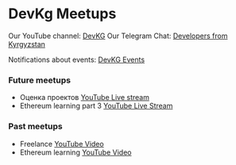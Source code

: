 # DevKg Meetups

Our YouTube channel: [DevKG](https://www.youtube.com/channel/UCagEjp1FmxY9gsVxi6_d4SQ)
Our Telegram Chat: [Developers from Kyrgyzstan](https://telegram.me/devkg)

Notifications about events: [DevKG Events](https://telegram.me/geekevents)

### Future meetups

- Оценка проектов [YouTube Live stream](https://www.youtube.com/watch?v=_t40GjXBGHw)
- Ethereum learning part 3 [YouTube Live Stream](https://www.youtube.com/watch?v=)

### Past meetups

- Freelance [YouTube Video](https://www.youtube.com/watch?v=RKwKmFj76nk)
- Ethereum learning [YouTube Video](https://www.youtube.com/watch?v=qvzxRh963tc)


